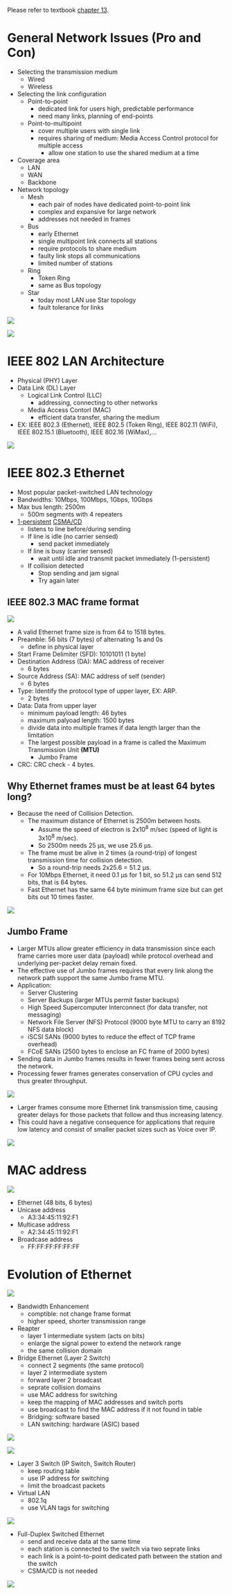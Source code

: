 Please refer to textbook [chapter 13](https://github.com/cnchenpu/data-comm/blob/master/ppt/Ch13-Forouzan.ppt).

# General Network Issues (Pro and Con)
- Selecting the transmission medium
  - Wired
  - Wireless
- Selecting the link configuration
  - Point-to-point
    - dedicated link for users high, predictable performance
    - need many links, planning of end-points
  - Point-to-multipoint
    - cover multiple users with single link
    - requires sharing of medium: Media Access Control protocol for multiple access
      -  allow one station to use the shared medium at a time 
- Coverage area
  - LAN
  - WAN
  - Backbone
- Network topology
  - Mesh
    - each pair of nodes have dedicated point-to-point link
    - complex and expansive for large network
    - addresses not needed in frames
  - Bus
    - early Ethernet 
    - single multipoint link connects all stations
    - require protocols to share medium
    - faulty link stops all communications
    - limited number of stations
  - Ring
    - Token Ring
    - same as Bus topology
  - Star
    - today most LAN use Star topology
    - fault tolerance for links

![](fig/backbone-network.png)

![](fig/network-topology.png)

# IEEE 802 LAN Architecture
- Physical (PHY) Layer
- Data Link (DL) Layer
  - Logical Link Control (LLC)
    - addressing, connecting to other networks
  - Media Access Contorl (MAC)
    - efficient data transfer, sharing the medium
- EX: IEEE 802.3 (Ethernet), IEEE 802.5 (Token Ring), IEEE 802.11 (WiFi), IEEE 802.15.1 (Bluetooth), IEEE 802.16 (WiMax),... 

![](fig/IEEE-Ethernet.png)

# IEEE 802.3 Ethernet
- Most popular packet-switched LAN technology
- Bandwidths: 10Mbps, 100Mbps, 1Gbps, 10Gbps
- Max bus length: 2500m 
  - 500m segments with 4 repeaters
- [1-persistent](https://github.com/cnchenpu/data-comm/blob/master/24_data-comm_datalink-MAC.md#how-to-sense-the-media-is-busy-or-available) [CSMA/CD](https://github.com/cnchenpu/data-comm/blob/master/24_data-comm_datalink-MAC.md#carrire-sense-multiple-access-with-collision-detection-csmacd)
  - listens to line before/during sending
  - If line is idle (no carrier sensed)
    - send packet immediately
  - If line is busy (carrier sensed)
    - wait until idle and transmit packet immediately (1-persistent)
  - If collision detected
    - Stop sending and jam signal
    - Try again later

## IEEE 802.3 MAC frame format
![](fig/802.3-MAC-frame.png)

- A valid Ethernet frame size is from  64  to  1518  bytes.
- Preamble: 56 bits (7 bytes) of alternating 1s and 0s 
  - define in physical layer
- Start Frame Delimiter (SFD): 10101011 (1 byte)
- Destination Address (DA): MAC address of receiver 
  - 6 bytes
- Source Address (SA): MAC address of self (sender) 
  - 6 bytes
- Type: Identify the protocol type of upper layer, EX: ARP.
  - 2 bytes
- Data: Data from upper layer
  - minimum payload length: 46 bytes
  - maximum palyoad length: 1500 bytes
  - divide data into multiple frames if data length larger than the limitation
  - The largest possible payload in a frame is called the Maximum Transmission Unit __(MTU)__
    - Jumbo Frame
- CRC: CRC check - 4 bytes.

## Why Ethernet frames must be at least 64 bytes long?
- Because the need of Collision Detection.
  - The maximum distance of Ethernet is 2500m between hosts.
    - Assume the speed of electron is 2x10<sup>8</sup> m/sec (speed of light is 3x10<sup>8</sup> m/sec).
    - So 2500m needs 25 &mu;s, we use 25.6 &mu;s.
  - The frame must be alive in 2 times (a round-trip) of longest transmission time for collision detection.
    - So a round-trip needs 2x25.6 = 51.2 &mu;s.
  - For 10Mbps Ethernet, it need 0.1 &mu;s for 1 bit, so 51.2 &mu;s can send 512 bits, that is 64 bytes.
  - Fast Ethernet has the same 64 byte minimum frame size but can get bits out 10 times faster.
  
![](fig/ethernet-collision.png)

## Jumbo Frame
- Larger MTUs allow greater efficiency in data transmission since each frame carries more user data (payload) while protocol overhead and underlying per-packet delay remain fixed. 
- The effective use of Jumbo frames requires that every link along the network path support the same Jumbo frame MTU.
- Application:
  - Server Clustering  
  - Server Backups (larger MTUs permit faster backups) 
  - High Speed Supercomputer Interconnect (for data transfer, not messaging) 
  - Network File Server (NFS) Protocol (9000 byte MTU to carry an 8192 NFS data block) 
  - iSCSI SANs (9000 bytes to reduce the effect of TCP frame overhead) 
  - FCoE SANs (2500 bytes to enclose an FC frame of 2000 bytes) 
- Sending data in Jumbo frames results in fewer frames being sent across the network. 
- Processing fewer frames generates conservation of CPU cycles and thus greater throughput.

![](fig/jumbo-frame-perf.png)

- Larger frames consume more Ethernet link transmission time, causing greater delays for those packets that follow and thus increasing latency.      
- This could have a negative consequence for applications that require low latency and consist of smaller packet sizes such as Voice over IP.

![](fig/frame-trans-time.png)

# MAC address
![](fig/mac-address.png)

- Ethernet (48 bits, 6 bytes) 
- Unicase address
  - A3:34:45:11:92:F1
- Multicase address
  - A2:34:45:11:92:F1
- Broadcase address
  - FF:FF:FF:FF:FF:FF

# Evolution of Ethernet
![](fig/Ethernet-evolution.png)

- Bandwidth Enhancement
  - comptible: not change frame format
  - higher speed, shorter transmission range
- Reapter
  - layer 1 intermediate system (acts on bits)
  - enlarge the signal power to extend the network range
  - the same collision domain
- Bridge Ethernet (Layer 2 Switch)
  - connect 2 segments (the same protocol)
  - layer 2 intermediate system
  - forward layer 2 broadcast
  - seprate collision domains
  - use MAC address for switching
  - keep the mapping of MAC addresses and switch ports
  - use broadcast to find the MAC address if it not found in table
  - Bridging: software based
  - LAN switching: hardware (ASIC) based

![](fig/bridge-ethernet.png)

![](https://upload.wikimedia.org/wikipedia/commons/thumb/e/e8/Network_Bridging.png/800px-Network_Bridging.png)
  
- Layer 3 Switch (IP Switch, Switch Router)
  - keep routing table  
  - use IP address for switching
  - limit the broadcast packets
- Virtual LAN
  - 802.1q
  - use VLAN tags for switching

![](fig/switched-ethernet.png)

- Full-Duplex Switched Ethernet
  - send and receive data at the same time
  - each station is connected to the switch via two seprate links
  - each link is a point-to-point dedicated path between the station and the switch
  - CSMA/CD is not needed
  
![](fig/full-duplex-switch-ethernet.png)

